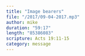 ```yaml
---
title: "Image bearers"
file: "/2017/09-04-2017.mp3"
author: mike
duration: "59:17"
length: "85386083"
scripture: Acts 19:11-15
category: message
---
```

